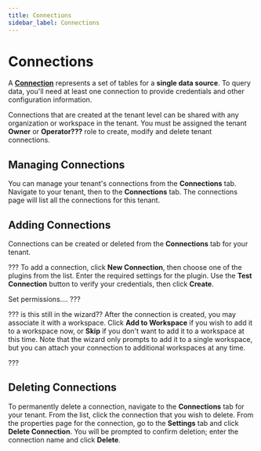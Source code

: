 ```yaml
---
title: Connections
sidebar_label: Connections
---
```


# Connections

A **[Connection](/pipes/docs/connections)** represents a set of tables for a **single data source**.  To query data, you'll need at least one connection to provide credentials and other configuration information.

Connections that are created at the tenant level can be shared with any organization or workspace in the tenant.  You must be assigned the tenant **Owner** or **Operator???** role to create, modify and delete tenant connections.


## Managing Connections

You can manage your tenant's connections from the **Connections** tab.  Navigate to your tenant, then to the  **Connections** tab.  The connections page will list all the connections for this tenant.


## Adding Connections

Connections can be created or deleted from the **Connections** tab for your tenant.

???  To add a connection, click **New Connection**, then choose one of the plugins from the list.  Enter the required settings for the plugin.  Use the **Test Connection** button to verify your credentials, then click **Create**.

Set permissions....
???

???
  is this still in the wizard??
After the connection is created, you may associate it with a workspace.   Click **Add to Workspace** if you wish to add it to a workspace now, or **Skip** if you don't want to add it to a workspace at this time. Note that the wizard only prompts to add it to a single workspace, but you can attach your connection to additional workspaces at any time.

???

## Deleting Connections

To permanently delete a connection, navigate to the  **Connections** tab for your tenant.  From the list, click the connection that you wish to delete.  From the properties page for the connection, go to the **Settings** tab and click **Delete Connection**.  You will be prompted to confirm deletion; enter the connection name and click **Delete**.




<!-- 

do i need this here??


## Adding Connection Schemas to Workspaces

Once a connection is created, you must add it to any workspaces that you wish to use the connection.

You can add and remove connections from the **Settings** tab for your workspace.  Navigate to your workspace, go to the **Settings** tab, then click **Connections** from the menu on the left to see a list the connections that are currently attached to the workspace.  Click the **Add Connection** button to add a connection to your workspace.  To remove the connection from a workspace, click the options menu ('three dots' button) to the right of the connection, select **Remove** from the menu.


Alternatively, you can attach connections to your workspace from the **Connections** tab for your organization.  Navigate to your organization, and click **Connections**.  You will see a list of connections.  Click on a connection in the list to view it.  The **Workspaces** tab will list the workspaces that are currently using the connection.  You can attach the connection to another workspace with the **Add to Workspace** button.  To remove the connection from a workspace, click the options menu ('three dots' button) to the right of the workspace, select **Remove** from the menu.

-->